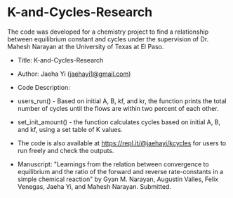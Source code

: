 # K-and-Cycles-Research
The code was developed for a chemistry project to find a relationship between equilibrium constant and cycles under the supervision of Dr. Mahesh Narayan at the University of Texas at El Paso. 

- Title: K-and-Cycles-Research
- Author: Jaeha Yi (jaehayi1@gmail.com)
- Code Description:

 - users_run() - Based on initial A, B, kf, and kr, the function prints the total number of cycles until the flows are within two percent of each other.

 - set_init_amount() - the function calculates cycles based on initial A, B, and kf, using a set table of K values.
- The code is also available at https://repl.it/@jaehayi/kcycles for users to run freely and check the outputs.
- Manuscript: "Learnings from the relation between convergence to equilibrium and the ratio of the forward and reverse rate-constants in a simple chemical reaction" by Gyan M. Narayan, Augustin Valles, Felix Venegas, Jaeha Yi, and Mahesh Narayan. Submitted.

